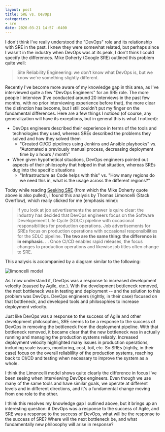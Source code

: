 ```yaml
---
layout: post
title: SRE vs. DevOps
categories:
- sre
date: 2020-03-21 14:57 -0400
---
```

I don't think I've really understood the "DevOps" role and its relationship with SRE in the past. I knew they were somewhat related, but perhaps since I wasn't in the industry when DevOps was at its peak, I don't think I could specify the differences. Mike Doherty (Google SRE) outlined this problem quite well:

> Site Reliability Engineering: we don't know what DevOps is, but we know we're something slightly different.

Recently I've become more aware of my knowledge gap in this area, as I've interviewed quite a few "DevOps Engineers" for an SRE role. The more people I interview (I've conducted around 20 interviews in the past few months, with no prior interviewing experience before that), the more clear the distinction has become, but I still couldn't put my finger on the fundamental differences. Here are a few things I noticed (of course, any generalization will have its exceptions, but in general this is what I noticed):

- DevOps engineers described their experience in terms of the tools and technologies they used, whereas SREs described the problems they solved and how they solved them
    - "Created CI/CD pipelines using Jenkins and Ansible playbooks" vs. "Automated a previously manual process, decreasing deployment time by x hours / month"
- When given hypothetical situations, DevOps engineers pointed out aspects of their philosophy that helped in that situation, whereas SREs dug into the specific situations
    - "Infrastructure as Code helps with this" vs. "How many regions do we need this in, what is the usage across the different regions?"

Today while reading [Seeking SRE](https://www.amazon.com/Seeking-SRE-Conversations-Running-Production/dp/1491978864) (from which the Mike Doherty quote above is also pulled), I found this analysis by Thomas Limoncelli (Stack Overflow), which really clicked for me (emphasis mine):

> If you look at job advertisements the answer is quire clear: the industry has decided that DevOps engineers focus on the Software Developement Life Cycle (SDLC) pipeline with occasional responsibilities for production operations. Job advertisements for SREs focus on production operations with occasional responsibilities for the SDLC pipeline. **The two are the same thing: the difference is in emphasis**. . . Once CI/CD enables rapid releases, the focus changes to production operations and likewise job titles often change to SRE.

This analysis is accompanied by a diagram similar to the following:

![limoncelli model](https://www.shaunabram.com/wp-content/uploads/2019/03/SRE_DevOps_Diagram-1.png "The Limoncelli Model of SRE, DevOps and Agile strategies")

As I now understand it, DevOps was a response to increased development velocity (caused by Agile, etc.). With the development bottleneck removed, the next bottleneck was in testing and deployment -- and the solution to this problem was DevOps. DevOps engineers (rightly, in their case) focused on that bottleneck, and developed tools and philosophies to increase deployment velocity.

Just like DevOps was a response to the success of Agile and other development philosophies, SRE seems to be a response to the success of DevOps in removing the bottleneck from the deployment pipeline. With that bottleneck removed, it became clear that the new bottleneck was in actually running and managing the production systems reliably. Increased deployment velocity highlighted many issues in production operations, including scale issues, monitoring, cost, toil, etc. So SREs (rightly, in their case) focus on the overall reliablility of the production systems, reaching back to CI/CD and testing when necessary to improve the system as a whole.

I think the Limoncelli model shows quite clearly the difference in focus I've been seeing when interviewing DevOps engineers. Even though we use many of the same tools and have similar goals, we operate at different levels and in different directions, and it's a fundamental change moving from one role to the other.

I think this resolves my knowledge gap I outlined above, but it brings up an interesting question: if DevOps was a response to the success of Agile, and SRE was a response to the success of DevOps, what will be the response to the success of SRE? Where will the next bottleneck be, and what fundamentally new philosophy will arise in response?
